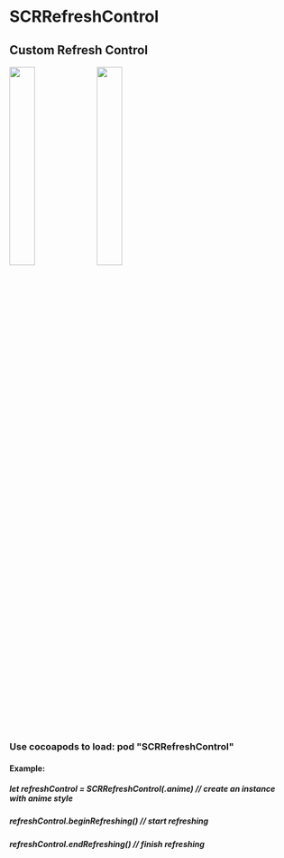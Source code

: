 # SCRRefreshControl
Custom Refresh Control
----
<p float="left">
  <img src="https://github.com/rayray199085/SCRRefreshControl/blob/master/images/SCRRefreshControlSimpleStyle.gif" width="30%" height="30%">
  <img src="https://github.com/rayray199085/SCRRefreshControl/blob/master/images/SCRRefreshControlAnimeStyle.gif" width="30%" height="30%">
</p>  

### Use cocoapods to load: pod "SCRRefreshControl"
#### Example:
##### let refreshControl = SCRRefreshControl(.anime) // create an instance with anime style
##### refreshControl.beginRefreshing() // start refreshing
##### refreshControl.endRefreshing() // finish refreshing
